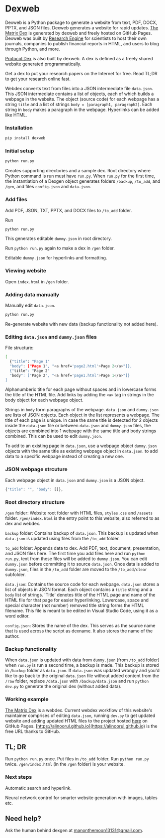 # Dexweb
Dexweb is a Python package to generate a website from text, PDF, DOCX, PPTX, and JSON files. Dexweb generates a website for rapid updates. [The Matrix Dex](https://alinoorul.github.io) is generated by dexweb and freely hosted on GitHub Pages. Dexweb was built by [Research Engine](https://alinoorul.github.io/researchengine.html) for scientists to host their own journals, companies to publish financial reports in HTML, and users to blog through Python, and more.

[Protocol Dex](https://matrixdex.github.io) is also built by dexweb. A dex is defined as a freely shared website generated programmatically.

Get a dex to put your research papers on the Internet for free. Read TL;DR to get your research online fast. 

Webdex converts text from files into a JSON intermediate file ```data.json```. This JSON intermediate contains a list of objects, each of which builds a webpage in the website. The object (source code) for each webpage has a string ```title``` and a list of strings ```body = [paragraph1, paragraph2]```. Each string in ```body``` makes a paragraph in the webpage. Hyperlinks can be added like HTML.

### Installation

```bash
pip install dexweb
```

### Initial setup

```bash
python run.py
```

Creates supporting directories and a sample dex. Root directory where Python command is run must have ```run.py```. When ```run.py``` for the first time, the instantiation of a Dexgen object generates folders ```/backup```, ```/to_add```, and ```/gen```, and files ```config.json``` and ```data.json```.

### Add files

Add PDF, JSON, TXT, PPTX, and DOCX files to ```/to_add``` folder. 

Run

```bash 
python run.py
```
This generates editable ```dummy.json``` in root directory.

Run ```python run.py``` again to make a dex in ```/gen``` folder.

Editable ```dummy.json``` for hyperlinks and formatting.

### Viewing website

Open ```index.html``` in ```/gen``` folder.

### Adding data manually

Manually edit ```data.json```. 

```bash
python run.py
```
Re-generate website with new data (backup functionality not added here).

### Editing ```data.json``` and ```dummy.json``` files

File structure:
```bash
[
  {"title": "Page 1"
  "body": ["Page 1", "<a href='page2.html'>Page 2</a>"]},
  {"title": "Page 2"
  "body": ["Page 2", "<a href='page1.html'>Page 1</a>"]}
]
```
Alphanumberic title for each page without spaces and in lowercase forms the title of the HTML file. Add links by adding the ```<a>``` tag in strings in the body object for each webpage object.

Strings in ```body``` form paragraphs of the webpage. ```data.json``` and ```dummy.json``` are lists of JSON objects. Each object in the list represents a webpage. The title of each page is unique. In case the same title is detected for 2 objects inside the ```data.json``` file or between ```data.json``` and ```dummy.json``` files, the objects are combined into 1 webpage with the same title and body strings combined. This can be used to edit ```dummy.json```.

To add to an existing page in ```data.json```, use a webpage object ```dummy.json``` objects with the same title as existing webpage object in ```data.json```. to add data to a specific webpage instead of creating a new one. 


### JSON webpage strcuture

Each webpage object in ```data.json``` and ```dummy.json``` is a JSON object.

```bash
{"title": "", "body": []},
```

### Root directory structure

```/gen``` folder: Website root folder with HTML files, ```styles.css``` and ```/assets``` folder. ```/gen/index.html``` is the entry point to this website, also referred to as dex and webdex.

```backup``` folder: Contains backup of ```data.json```. This backup is updated when ```data.json``` is updated using files from the ```/to_add``` folder.

```to_add``` folder: Appends data to dex. Add PDF, text, document, presentation, and JSON files here. The first time you add files here and run ```python run.py```, text from these files will be added to ```dummy.json```. You can edit ```dummy.json``` before committing it to source ```data.json```. Once data is added to ```dummy.json```, files in the ```/to_add``` folder are moved to the ```/to_add/clear``` subfolder.

```data.json```: Contains the source code for each webpage. ```data.json``` stores a list of objects in JSON format. Each object contains a ```title``` string and a ```body``` list of strings. 'Title' denotes title of the HTML page and name of the HTML file for that page for easier hyperlinking. Lowercase, space and special character (not number) removed title string forms the HTML filename. This file is meant to be edited in Visual Studio Code, using it as a word editor.

```config.json```: Stores the name of the dex. This serves as the source name that is used across the script as dexname. It also stores the name of the author.

### Backup functionality

When ```data.json``` is updated with data from ```dummy.json``` (from ```/to_add``` folder) when ```run.py``` is run a second time, a backup is made. This backup is stored in ```/backup``` folder as ```data.json```. If ```data.json``` was updated wrongly and you'd like to go back to the original ```data.json``` file without added content from the ```/raw``` folder, replace ```/data.json``` with ```/backup/data.json``` and run ```python dev.py``` to generate the original dex (without added data). 

### Working example

[The Matrix Dex](https://alinoorul.github.io) is a webdex. Current webdex workflow of this website's maintainer comprises of editing ```data.json```, running ```dev.py``` to get updated website and adding updated HTML files to the project hosted [here](https://github.com/alinoorul/alinoorul.github.io) on GitHub Pages. [https://alinoorul.github.io](https://alinoorul.github.io) is the free URL thanks to GitHub.  

## TL; DR
Run ```python run.py``` once. Put files in ```/to_add``` folder. Run ```python run.py``` twice. ```/gen/index.html``` (in the ```/gen``` folder) is your website. 

### Next steps

Automatic search and hyperlink.

Neural network control for smarter website generation with images, tables etc.

## Need help?

Ask the human behind dexgen at manonthemoon13131@gmail.com.




